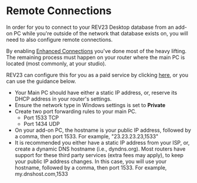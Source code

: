 # Remote Connections

In order for you to connect to your REV23 Desktop database from an add-on PC while you're outside of the network that database exists on, you will need to also configure remote connections.

By enabling [Enhanced Connections](enhanced-connections.md) you've done most of the heavy lifting. The remaining process must happen on your router where the main PC is located (most commonly, at your studio).

REV23 can configure this for you as a paid service by clicking [here](https://www.rev23.com/cart/addtocart?productVariantId=7e6e8981-6ed4-4227-bc71-cf6f73abe445), or you can use the guidance below.

+ Your Main PC should have either a static IP address, or, reserve its DHCP address in your router's settings.
+ Ensure the network type in Windows settings is set to **Private**
+ Create two port forwarding rules to your main PC.
    - Port 1533 TCP
    - Port 1434 UDP
+ On your add-on PC, the hostname is your public IP address, followed by a comma, then port 1533. For example, "23.23.23.23,1533"
+ It is recommended you either have a static IP address from your ISP, or, create a dynamic DNS hostname (i.e., dyndns.org). Most routers have support for these third party services (extra fees may apply), to keep your public IP address changes. In this case, you will use your hostname, followed by a comma, then port 1533. For example, my.dnshost.com,1533